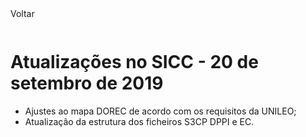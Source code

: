 <div style="width:100%; height:30px"><span onclick="loadMdDoc('atualizacoes', ['btnMenu'],'', null)" class="voltar">Voltar</span></div>

# Atualizações no SICC - 20 de setembro de 2019

- Ajustes ao mapa DOREC de acordo com os requisitos da UNILEO;
- Atualização da estrutura dos ficheiros S3CP DPPI e EC.
